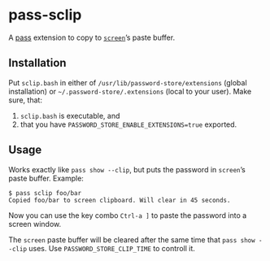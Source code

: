 # pass-sclip

A [pass](https://www.passwordstore.org/) extension to copy to [`screen`](https://www.gnu.org/software/screen/)’s paste buffer.

## Installation

Put `sclip.bash` in either of `/usr/lib/password-store/extensions` (global installation) or `~/.password-store/.extensions` (local to your user). Make sure, that:

1. `sclip.bash` is executable, and
2. that you have `PASSWORD_STORE_ENABLE_EXTENSIONS=true` exported.

## Usage

Works exactly like `pass show --clip`, but puts the password in `screen`’s paste buffer. Example:

    $ pass sclip foo/bar
    Copied foo/bar to screen clipboard. Will clear in 45 seconds.
    
Now you can use the key combo `Ctrl-a ]` to paste the password into a screen window.

The `screen` paste buffer will be cleared after the same time that `pass show --clip` uses. Use `PASSWORD_STORE_CLIP_TIME` to controll it.
